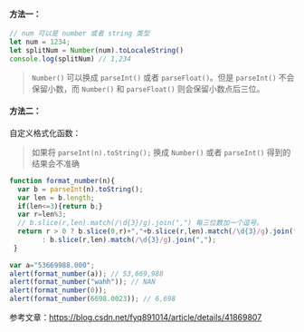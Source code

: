 #### 方法一：

```js
// num 可以是 number 或者 string 类型
let num = 1234; 
let splitNum = Number(num).toLocaleString()
console.log(splitNum) // 1,234
```

> `Number()` 可以换成 `parseInt()` 或者 `parseFloat()`。但是 `parseInt()` 不会保留小数，而 `Number()` 和 `parseFloat()` 则会保留小数点后三位。

#### 方法二：

自定义格式化函数：

> 如果将 `parseInt(n).toString();` 换成 `Number()` 或者 `parseInt()` 得到的结果会不准确

```js
function format_number(n){
  var b = parseInt(n).toString();
  var len = b.length;
  if(len<=3){return b;}
  var r=len%3;
  // b.slice(r,len).match(/\d{3}/g).join(",") 每三位数加一个逗号。
  return r > 0 ? b.slice(0,r)+","+b.slice(r,len).match(/\d{3}/g).join(",")
    	: b.slice(r,len).match(/\d{3}/g).join(",");
 }
 
var a="53669988.000";
alert(format_number(a)); // 53,669,988
alert(format_number("wahh")); // NAN
alert(format_number(0));
alert(format_number(6698.0023)); // 6,698

```

参考文章：<https://blog.csdn.net/fyq891014/article/details/41869807>